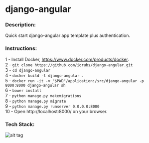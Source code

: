 # django-angular

### Description:  
Quick start django-angular app template plus authentication.

### Instructions:  
1 - Install Docker, https://www.docker.com/products/docker.  
2 - `git clone https://github.com/iorubs/django-angular.git`  
3 - `cd django-angular`  
4 - `docker build -t django-angular .`  
5 - `docker run -it -v "$PWD"/application:/src/django-angular -p 8000:8000 django-angular sh`  
6 - `bower install`  
7 - `python manage.py makemigrations`  
8 - `python manage.py migrate`  
9 - `python manage.py runserver 0.0.0.0:8000`  
10 - Open http://localhost:8000/ on your browser.  

### Tech Stack:   
![alt tag](https://github.com/iorubs/django-angular/blob/master/Stack.png)  
